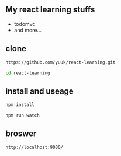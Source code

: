 ## My react learning stuffs
* todomvc
* and more...

## clone
``` bash
https://github.com/yuuk/react-learning.git

cd react-learning
```

## install and useage

``` javascript
npm install

npm run watch
```
## 

## broswer

```
http://localhost:9000/
```
